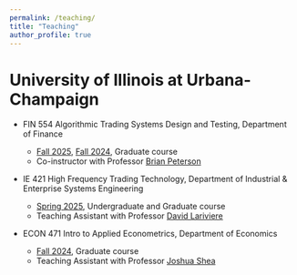 ```yaml
---
permalink: /teaching/
title: "Teaching"
author_profile: true
---
```

# University of Illinois at Urbana-Champaign
* FIN 554 Algorithmic Trading Systems Design and Testing, Department of Finance
  * [Fall 2025](https://courses.illinois.edu/schedule/2025/fall/FIN/554), [Fall 2024](https://courses.illinois.edu/schedule/2024/fall/FIN/554), Graduate course
  * Co-instructor with Professor [Brian Peterson](https://giesbusiness.illinois.edu/profile/brian-peterson)

* IE 421 High Frequency Trading Technology, Department of Industrial & Enterprise Systems Engineering
  * [Spring 2025](https://courses.illinois.edu/schedule/2025/spring/IE/421), Undergraduate and Graduate course
  * Teaching Assistant with Professor [David Lariviere](https://davidl.web.illinois.edu/)

* ECON 471 Intro to Applied Econometrics, Department of Economics
  * [Fall 2024](https://courses.illinois.edu/schedule/2024/fall/FIN/554), Graduate course
  * Teaching Assistant with Professor [Joshua Shea](https://jkcshea.github.io/)
